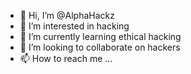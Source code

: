 - 👋 Hi, I’m @AlphaHackz
- 👀 I’m interested in hacking
- 🌱 I’m currently learning ethical hacking 
- 💞️ I’m looking to collaborate on hackers 
- 📫 How to reach me ...

<!---
AlphaHackz/AlphaHackz is a ✨ special ✨ repository because its `README.md` (this file) appears on your GitHub profile.
You can click the Preview link to take a look at your changes.
--->
